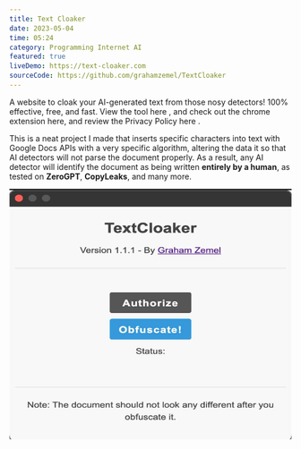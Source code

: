 ```yaml
---
title: Text Cloaker
date: 2023-05-04
time: 05:24
category: Programming Internet AI
featured: true
liveDemo: https://text-cloaker.com
sourceCode: https://github.com/grahamzemel/TextCloaker
---
```

<script>  
import Link from '$lib/components/Link.svelte'
</script>
<div class="linkBtn">

A website to cloak your AI-generated text from those nosy detectors! 100% effective, free, and fast. View the tool <Link href='https://text-cloaker.com'>here</Link> , and check out the chrome extension <Link href='https://chrome.google.com/webstore/detail/textcloaker/mehhokpcklihfcedcfhfcimcinjhakeh'>here</Link>, and review the Privacy Policy <Link href='https://grahamzemel.com/privacypolicy.html'>here</Link> .

This is a neat project I made that inserts specific characters into text with Google Docs APIs with a very specific algorithm, altering the data it so that AI detectors will not parse the document properly. As a result, any AI detector will identify the document as being written <strong>entirely by a human</strong>, as tested on <strong>ZeroGPT</strong>, <strong>CopyLeaks</strong>, and many more.

<img
     alt="TextCloaker Google Extension"
     loading="lazy"
     decoding="async"
     width="672"
     height="448"
     src="./txtcloaker.png"
/>

</div>